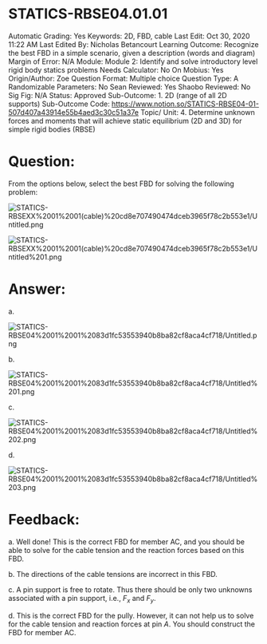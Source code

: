 # STATICS-RBSE04.01.01

Automatic Grading: Yes
Keywords: 2D, FBD, cable
Last Edit: Oct 30, 2020 11:22 AM
Last Edited By: Nicholas Betancourt
Learning Outcome: Recognize the best FBD in a simple scenario, given a description (words and diagram)
Margin of Error: N/A
Module: Module 2: Identify and solve introductory level rigid body statics problems
Needs Calculator: No
On Mobius: Yes
Origin/Author: Zoe
Question Format: Multiple choice
Question Type: A
Randomizable Parameters: No
Sean Reviewed: Yes
Shaobo Reviewed: No
Sig Fig: N/A
Status: Approved
Sub-Outcome: 1. 2D (range of all 2D supports)
Sub-Outcome Code: https://www.notion.so/STATICS-RBSE04-01-507d407a43914e55b4aed3c30c51a37e
Topic/ Unit: 4. Determine unknown forces and moments that will achieve static equilibrium (2D and 3D) for simple rigid bodies (RBSE)

# Question:

From the options below, select the best FBD for solving the following problem:

![STATICS-RBSEXX%2001%2001(cable)%20cd8e707490474dceb3965f78c2b553e1/Untitled.png](STATICS-RBSEXX%2001%2001(cable)%20cd8e707490474dceb3965f78c2b553e1/Untitled.png)

![STATICS-RBSEXX%2001%2001(cable)%20cd8e707490474dceb3965f78c2b553e1/Untitled%201.png](STATICS-RBSEXX%2001%2001(cable)%20cd8e707490474dceb3965f78c2b553e1/Untitled%201.png)

# Answer:

a.

![STATICS-RBSE04%2001%2001%2083d1fc53553940b8ba82cf8aca4cf718/Untitled.png](STATICS-RBSE04%2001%2001%2083d1fc53553940b8ba82cf8aca4cf718/Untitled.png)

b.

![STATICS-RBSE04%2001%2001%2083d1fc53553940b8ba82cf8aca4cf718/Untitled%201.png](STATICS-RBSE04%2001%2001%2083d1fc53553940b8ba82cf8aca4cf718/Untitled%201.png)

c.

![STATICS-RBSE04%2001%2001%2083d1fc53553940b8ba82cf8aca4cf718/Untitled%202.png](STATICS-RBSE04%2001%2001%2083d1fc53553940b8ba82cf8aca4cf718/Untitled%202.png)

d.

![STATICS-RBSE04%2001%2001%2083d1fc53553940b8ba82cf8aca4cf718/Untitled%203.png](STATICS-RBSE04%2001%2001%2083d1fc53553940b8ba82cf8aca4cf718/Untitled%203.png)

# Feedback:

a. Well done! This is the correct FBD for member AC, and you should be able to solve for the cable tension and the reaction forces based on this FBD.

b. The directions of the cable tensions are incorrect in this FBD. 

c. A pin support is free to rotate. Thus there should be only two unknowns associated with a pin support, i.e., $F_x$ and $F_y$.

d. This is the correct FBD for the pully. However, it can not help us to solve for the cable tension and reaction forces at pin $A$. You should construct the FBD for member AC.